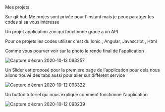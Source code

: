 Mes projets

Sur git hub Me projes sont privée pour l'instant mais je peux paratger les codes si sa vous intéresse

Un projet application zoo qui fonctionne grace a un API 

Pour ce projets les codes utiliser c'est du Ionic , Angular, Javascript , Html 

Comme vous pourver voir sur la photo le rendu final de l'application

![Capture d’écran 2020-10-12 093257](https://user-images.githubusercontent.com/72489142/95718703-1baa9780-0c6f-11eb-9992-49525d410efa.png)

Un Slider est proposé pour la premiere page de l'application pour cela nous allons trouvé des tabs aussi pour aller sur différent service 

![Capture d’écran 2020-10-12 093322](https://user-images.githubusercontent.com/72489142/95732804-882e9200-0c81-11eb-96e8-305d2a70d1d6.png)

Un button tutoriel qui nous explique comment fonctionne l'application 

![Capture d’écran 2020-10-12 093239](https://user-images.githubusercontent.com/72489142/95733103-ef4c4680-0c81-11eb-8acb-0ac83bf6de1e.png)

